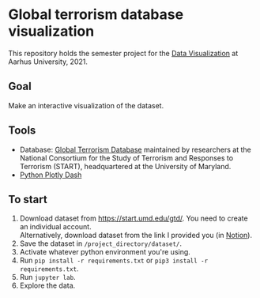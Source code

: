 # Global terrorism database visualization
This repository holds the semester project for the [Data Visualization](https://kursuskatalog.au.dk/en/course/107652/Data-Visualization) at Aarhus University, 2021.

## Goal
Make an interactive visualization of the dataset.

## Tools
- Database: [Global Terrorism Database](https://start.umd.edu/gtd/) maintained by researchers at the National Consortium for the Study of Terrorism and Responses to Terrorism (START), headquartered at the University of Maryland.
- [Python Plotly Dash](https://dash.plotly.com/introduction)

## To start 
1. Download dataset from https://start.umd.edu/gtd/. You need to create an individual account.  
Alternatively, download dataset from the link I provided you (in [Notion](https://www.notion.so/Global-terrorism-database-visualization-c2c02ba71f414701a77fc86f19ef1ce8)).
2. Save the dataset in `/project_directory/dataset/`.
3. Activate whatever python environment you're using.
4. Run `pip install -r requirements.txt` or `pip3 install -r requirements.txt`.
5. Run `jupyter lab`.
6. Explore the data.
